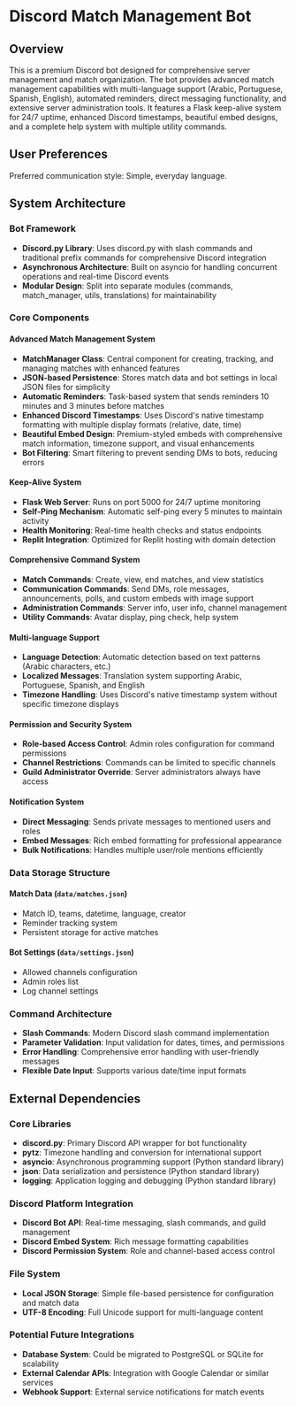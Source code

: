 # Discord Match Management Bot

## Overview

This is a premium Discord bot designed for comprehensive server management and match organization. The bot provides advanced match management capabilities with multi-language support (Arabic, Portuguese, Spanish, English), automated reminders, direct messaging functionality, and extensive server administration tools. It features a Flask keep-alive system for 24/7 uptime, enhanced Discord timestamps, beautiful embed designs, and a complete help system with multiple utility commands.

## User Preferences

Preferred communication style: Simple, everyday language.

## System Architecture

### Bot Framework
- **Discord.py Library**: Uses discord.py with slash commands and traditional prefix commands for comprehensive Discord integration
- **Asynchronous Architecture**: Built on asyncio for handling concurrent operations and real-time Discord events
- **Modular Design**: Split into separate modules (commands, match_manager, utils, translations) for maintainability

### Core Components

#### Advanced Match Management System
- **MatchManager Class**: Central component for creating, tracking, and managing matches with enhanced features
- **JSON-based Persistence**: Stores match data and bot settings in local JSON files for simplicity
- **Automatic Reminders**: Task-based system that sends reminders 10 minutes and 3 minutes before matches
- **Enhanced Discord Timestamps**: Uses Discord's native timestamp formatting with multiple display formats (relative, date, time)
- **Beautiful Embed Design**: Premium-styled embeds with comprehensive match information, timezone support, and visual enhancements
- **Bot Filtering**: Smart filtering to prevent sending DMs to bots, reducing errors

#### Keep-Alive System
- **Flask Web Server**: Runs on port 5000 for 24/7 uptime monitoring
- **Self-Ping Mechanism**: Automatic self-ping every 5 minutes to maintain activity
- **Health Monitoring**: Real-time health checks and status endpoints
- **Replit Integration**: Optimized for Replit hosting with domain detection

#### Comprehensive Command System
- **Match Commands**: Create, view, end matches, and view statistics
- **Communication Commands**: Send DMs, role messages, announcements, polls, and custom embeds with image support
- **Administration Commands**: Server info, user info, channel management
- **Utility Commands**: Avatar display, ping check, help system

#### Multi-language Support
- **Language Detection**: Automatic detection based on text patterns (Arabic characters, etc.)
- **Localized Messages**: Translation system supporting Arabic, Portuguese, Spanish, and English
- **Timezone Handling**: Uses Discord's native timestamp system without specific timezone displays

#### Permission and Security System
- **Role-based Access Control**: Admin roles configuration for command permissions
- **Channel Restrictions**: Commands can be limited to specific channels
- **Guild Administrator Override**: Server administrators always have access

#### Notification System
- **Direct Messaging**: Sends private messages to mentioned users and roles
- **Embed Messages**: Rich embed formatting for professional appearance
- **Bulk Notifications**: Handles multiple user/role mentions efficiently

### Data Storage Structure

#### Match Data (`data/matches.json`)
- Match ID, teams, datetime, language, creator
- Reminder tracking system
- Persistent storage for active matches

#### Bot Settings (`data/settings.json`)
- Allowed channels configuration
- Admin roles list
- Log channel settings

### Command Architecture
- **Slash Commands**: Modern Discord slash command implementation
- **Parameter Validation**: Input validation for dates, times, and permissions
- **Error Handling**: Comprehensive error handling with user-friendly messages
- **Flexible Date Input**: Supports various date/time input formats

## External Dependencies

### Core Libraries
- **discord.py**: Primary Discord API wrapper for bot functionality
- **pytz**: Timezone handling and conversion for international support
- **asyncio**: Asynchronous programming support (Python standard library)
- **json**: Data serialization and persistence (Python standard library)
- **logging**: Application logging and debugging (Python standard library)

### Discord Platform Integration
- **Discord Bot API**: Real-time messaging, slash commands, and guild management
- **Discord Embed System**: Rich message formatting capabilities
- **Discord Permission System**: Role and channel-based access control

### File System
- **Local JSON Storage**: Simple file-based persistence for configuration and match data
- **UTF-8 Encoding**: Full Unicode support for multi-language content

### Potential Future Integrations
- **Database System**: Could be migrated to PostgreSQL or SQLite for scalability
- **External Calendar APIs**: Integration with Google Calendar or similar services
- **Webhook Support**: External service notifications for match events